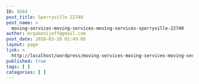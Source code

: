 ```yaml
---
ID: 9584
post_title: Sperryville 22740
post_name: >
  moving-services-moving-services-moving-services-sperryville-22740
author: mrgabonijeff@gmail.com
post_date: 2018-03-28 01:49:05
layout: page
link: >
  http://localhost/wordpress/moving-services-moving-services-moving-services-sperryville-22740/
published: true
tags: [ ]
categories: [ ]
---
```

